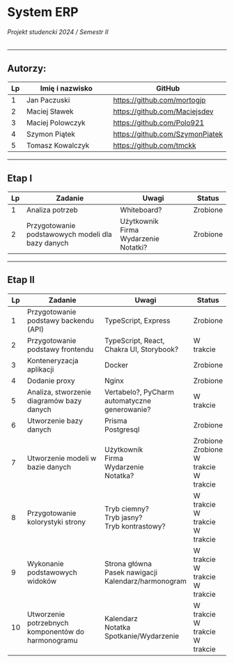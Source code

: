 # System ERP

###### Projekt studencki 2024 / Semestr II

---

## Autorzy:

<table style="width: 100%; table-layout: fixed; border-collapse: collapse; border: 1px solid rgba(255, 255, 255, 0.3);">
  <thead>
    <tr>
      <th style="width: 5%">Lp</th>
      <th style="width: 45%;">Imię i nazwisko</th>
      <th style="width: 50%;">GitHub</th>
    </tr>
  </thead>
  <tbody>
    <tr>
      <td>1</td>
      <td>Jan Paczuski</td>
      <td><a href="https://github.com/mortogjp">https://github.com/mortogjp</a></td>
    </tr>
    <tr>
      <td>2</td>
      <td>Maciej Sławek</td>
      <td><a href="https://github.com/Maciejsdev">https://github.com/Maciejsdev</a></td>
    </tr>
    <tr>
      <td>3</td>
      <td>Maciej Polowczyk</td>
      <td><a href="https://github.com/Polo921">https://github.com/Polo921</a></td>
    </tr>
    <tr>
      <td>4</td>
      <td>Szymon Piątek</td>
      <td><a href="https://github.com/SzymonPiatek">https://github.com/SzymonPiatek</a></td>
    </tr>
    <tr>
      <td>5</td>
      <td>Tomasz Kowalczyk</td>
      <td><a href="https://github.com/tmckk">https://github.com/tmckk</a></td>
    </tr>
  </tbody>
</table>

---

## Etap I

<table style="width: 100%; table-layout: fixed; border-collapse: collapse; border: 1px solid rgba(255, 255, 255, 0.3);">
  <thead>
    <tr>
      <th style="width: 5%;">Lp</th>
      <th style="width: 45%;">Zadanie</th>
      <th style="width: 35%;">Uwagi</th>
      <th style="width: 15%;">Status</th>
    </tr>
  </thead>
  <tbody>
    <tr>
      <td>1</td>
      <td>Analiza potrzeb</td>
      <td>Whiteboard?</td>
      <td>Zrobione</td>
    </tr>
    <tr>
      <td>2</td>
      <td>Przygotowanie podstawowych modeli dla bazy danych</td>
      <td>
        <span>Użytkownik</span><br>
        <span>Firma</span><br>
        <span>Wydarzenie</span><br>
        <span>Notatki?</span>
      </td>
      <td>Zrobione</td>
    </tr>
  </tbody>
</table>

---

## Etap II

<table style="width: 100%; table-layout: fixed; border-collapse: collapse; border: 1px solid rgba(255, 255, 255, 0.3);">
  <thead>
    <tr>
      <th style="width: 5%;">Lp</th>
      <th style="width: 45%;">Zadanie</th>
      <th style="width: 35%;">Uwagi</th>
      <th style="width: 15%;">Status</th>
    </tr>
  </thead>
  <tbody>
    <tr>
      <td>1</td>
      <td>Przygotowanie podstawy backendu (API)</td>
      <td>TypeScript, Express</td>
      <td>Zrobione</td>
    </tr>
    <tr>
      <td>2</td>
      <td>Przygotowanie podstawy frontendu</td>
      <td>
        <span>TypeScript, React, Chakra UI, Storybook?</span>
      </td>
      <td>W trakcie</td>
    </tr>
    <tr>
      <td>3</td>
      <td>Konteneryzacja aplikacji</td>
      <td>Docker</td>
      <td>Zrobione</td>
    </tr>
    <tr>
      <td>4</td>
      <td>Dodanie proxy</td>
      <td>Nginx</td>
      <td>Zrobione</td>
    </tr>
    <tr>
      <td>5</td>
      <td>Analiza, stworzenie diagramów bazy danych</td>
      <td>Vertabelo?, PyCharm automatyczne generowanie?</td>
      <td>W trakcie</td>
    </tr>
    <tr>
      <td>6</td>
      <td>Utworzenie bazy danych</td>
      <td>
        <span>Prisma</span><br>
        <span>Postgresql</span>
      </td>
      <td>Zrobione</td>
    </tr>
    <tr>
      <td>7</td>
      <td>Utworzenie modeli w bazie danych</td>
      <td>
        <span>Użytkownik</span><br>
        <span>Firma</span><br>
        <span>Wydarzenie</span><br>
        <span>Notatka?</span>
      </td>
      <td>
        <span>Zrobione</span><br>
        <span>Zrobione</span><br>
        <span>W trakcie</span><br>
        <span>W trakcie</span>
      </td>
    </tr>
    <tr>
      <td>8</td>
      <td>Przygotowanie kolorystyki strony</td>
      <td>
        <span>Tryb ciemny?</span><br>
        <span>Tryb jasny?</span><br>
        <span>Tryb kontrastowy?</span>
      </td>
      <td>
        <span>W trakcie</span><br>
        <span>W trakcie</span><br>
        <span>W trakcie</span>
      </td>
    </tr>
    <tr>
      <td>9</td>
      <td>Wykonanie podstawowych widoków</td>
      <td>
        <span>Strona główna</span><br>
        <span>Pasek nawigacji</span><br>
        <span>Kalendarz/harmonogram</span>
      </td>
      <td>
        <span>W trakcie</span><br>
        <span>W trakcie</span><br>
        <span>W trakcie</span>
      </td>
    </tr>
    <tr>
      <td>10</td>
      <td>Utworzenie potrzebnych komponentów do harmonogramu</td>
      <td>
        <span>Kalendarz</span><br>
        <span>Notatka</span><br>
        <span>Spotkanie/Wydarzenie</span>
      </td>
      <td>
        <span>W trakcie</span><br>
        <span>W trakcie</span><br>
        <span>W trakcie</span>
      </td>
    </tr>
  </tbody>
</table>
